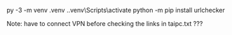 <!-- download and install url checker -->
py -3 -m venv .venv
.\.venv\Scripts\activate
python -m pip install urlchecker

Note: have to connect VPN before checking the links in taipc.txt ???
